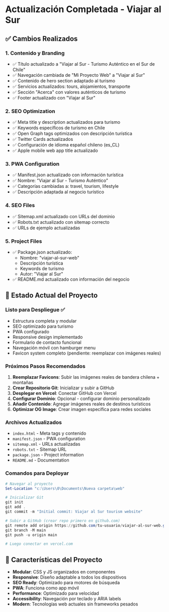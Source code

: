 # Actualización Completada - Viajar al Sur

## ✅ Cambios Realizados

### 1. Contenido y Branding
- ✅ Título actualizado a "Viajar al Sur - Turismo Auténtico en el Sur de Chile"
- ✅ Navegación cambiada de "Mi Proyecto Web" a "Viajar al Sur"
- ✅ Contenido de hero section adaptado al turismo
- ✅ Servicios actualizados: tours, alojamientos, transporte
- ✅ Sección "Acerca" con valores auténticos de turismo
- ✅ Footer actualizado con "Viajar al Sur"

### 2. SEO Optimization
- ✅ Meta title y description actualizados para turismo
- ✅ Keywords específicos de turismo en Chile
- ✅ Open Graph tags optimizados con descripción turística
- ✅ Twitter Cards actualizados
- ✅ Configuración de idioma español chileno (es_CL)
- ✅ Apple mobile web app title actualizado

### 3. PWA Configuration
- ✅ Manifest.json actualizado con información turística
- ✅ Nombre: "Viajar al Sur - Turismo Auténtico"
- ✅ Categorías cambiadas a: travel, tourism, lifestyle
- ✅ Descripción adaptada al negocio turístico

### 4. SEO Files
- ✅ Sitemap.xml actualizado con URLs del dominio
- ✅ Robots.txt actualizado con sitemap correcto
- ✅ URLs de ejemplo actualizadas

### 5. Project Files
- ✅ Package.json actualizado:
  - Nombre: "viajar-al-sur-web"
  - Descripción turística
  - Keywords de turismo
  - Autor: "Viajar al Sur"
- ✅ README.md actualizado con información del negocio

## 🎯 Estado Actual del Proyecto

### Listo para Despliegue ✅
- Estructura completa y modular
- SEO optimizado para turismo
- PWA configurado
- Responsive design implementado
- Formulario de contacto funcional
- Navegación móvil con hamburger menu
- Favicon system completo (pendiente: reemplazar con imágenes reales)

### Próximos Pasos Recomendados

1. **Reemplazar Favicons**: Subir las imágenes reales de bandera chilena + montañas
2. **Crear Repositorio Git**: Inicializar y subir a GitHub
3. **Desplegar en Vercel**: Conectar GitHub con Vercel
4. **Configurar Dominio**: Opcional - configurar dominio personalizado
5. **Añadir Contenido**: Agregar imágenes reales de destinos turísticos
6. **Optimizar OG Image**: Crear imagen específica para redes sociales

### Archivos Actualizados
- `index.html` - Meta tags y contenido
- `manifest.json` - PWA configuration
- `sitemap.xml` - URLs actualizadas
- `robots.txt` - Sitemap URL
- `package.json` - Project information
- `README.md` - Documentation

### Comandos para Deployar
```powershell
# Navegar al proyecto
Set-Location "c:\Users\0\Documents\Nueva carpeta\web"

# Inicializar Git
git init
git add .
git commit -m "Initial commit: Viajar al Sur tourism website"

# Subir a GitHub (crear repo primero en github.com)
git remote add origin https://github.com/tu-usuario/viajar-al-sur-web.git
git branch -M main
git push -u origin main

# Luego conectar en vercel.com
```

## 🌟 Características del Proyecto

- **Modular**: CSS y JS organizados en componentes
- **Responsive**: Diseño adaptable a todos los dispositivos
- **SEO Ready**: Optimizado para motores de búsqueda
- **PWA**: Funciona como app móvil
- **Performance**: Optimizado para velocidad
- **Accessibility**: Navegación por teclado y ARIA labels
- **Modern**: Tecnologías web actuales sin frameworks pesados
